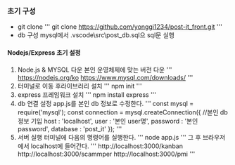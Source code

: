 ### 초기 구성
* git clone
'''
git clone https://github.com/yonggi1234/post-it_front.git
'''
* db 구성
mysql에서 .vscode\src\post_db.sql으 sql문 실행


#### Nodejs/Express 초기 설정

1. Node.js & MYSQL 다운
본인 운영체제에 맞는 버전 다운
'''
https://nodejs.org/ko
https://www.mysql.com/downloads/
'''
2. 터미널로 이동 후라이브러리 설치
'''
npm init
'''
3. express 프레임워크 설치
'''
npm install express
'''
4. db 연결 설정
app.js를 본인 db 정보로 수정한다.
'''
const mysql = require('mysql');
const connection = mysql.createConnection({
    //본인 db정보 기입
    host : 'localhost',
    user : '본인 user명',
    password : '본인 password',
    database : 'post_it'
});
'''
5. 서버 실행
터미널에 다음의 명령어를 실행한다.
'''
node app.js
'''
그 후 브라우저에서 localhost에 들어간다.
'''
http://localhost:3000/kanban
http://localhost:3000/scammper
http://localhost:3000/pmi
'''
